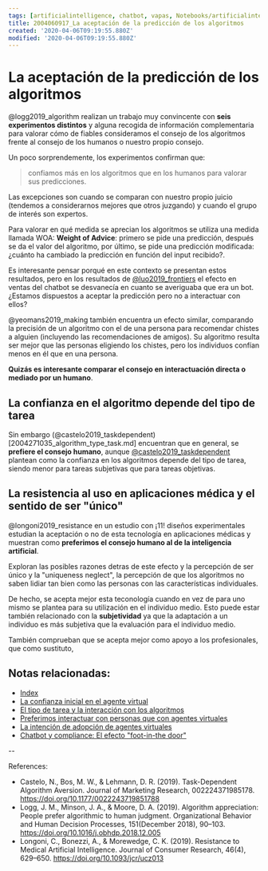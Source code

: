 ```yaml
---
tags: [artificialintelligence, chatbot, vapas, Notebooks/artificialintelligence, virtualagents, trust, aceptance, judgement]
title: 2004060917_La aceptación de la predicción de los algoritmos
created: '2020-04-06T09:19:55.880Z'
modified: '2020-04-06T09:19:55.880Z'
---
```


# La aceptación de la predicción de los algoritmos

@logg2019_algorithm realizan un trabajo muy convincente con **seis experimentos distintos** y alguna recogida de información complementaria para valorar cómo de fiables consideramos el consejo de los algoritmos frente al consejo de los humanos o nuestro propio consejo.

Un poco sorprendemente, los experimentos confirman que:

> confiamos más en los algoritmos que en los humanos para valorar sus predicciones.

Las excepciones son cuando se comparan con nuestro propio juicio (tendemos a considerarnos mejores que otros juzgando) y cuando el grupo de interés son expertos.

Para valorar en qué medida se aprecian los algoritmos se utiliza una medida llamada WOA: **Weight of Advice**: primero se pide una predicción, después se da el valor del algoritmo, por último, se pide una predicción modificada: ¿cuánto ha cambiado la predicción en función del input recibido?.

Es interesante pensar porqué en este contexto se presentan estos resultados, pero en los resultados de [@luo2019_frontiers](2004041604_preferimos_comprar_personas_chatbot.md) el efecto en ventas del chatbot se desvanecía en cuanto se averiguaba que era un bot. ¿Estamos dispuestos a aceptar la predicción pero no a interactuar con ellos?

@yeomans2019_making también encuentra un efecto similar, comparando la precisión de un algoritmo con el de una persona para recomendar chistes a alguien (incluyendo las recomendaciones de amigos). Su algoritmo resulta ser mejor que las personas eligiendo los chistes, pero los individuos confían menos en él que en una persona.

**Quizás es interesante comparar el consejo en interactuación directa o mediado por un humano**.


## La confianza en el algoritmo depende del tipo de tarea

Sin embargo (@castelo2019_taskdependent)[2004271035_algorithm_type_task.md] encuentran que en general, se **prefiere el consejo humano**, aunque [@castelo2019_taskdependent](2004271035_algorithm_type_task.md) plantean como la confianza en los algoritmos depende del tipo de tarea, siendo menor para tareas subjetivas que para tareas objetivas.

## La resistencia al uso en aplicaciones médica y el sentido de ser "único"

@longoni2019_resistance en un estudio con ¡11! diseños experimentales estudian la aceptación o no de esta tecnología en aplicaciones médicas y muestran como **preferimos el consejo humano al de la inteligencia artificial**.

Exploran las posibles razones detras de este efecto y la percepción de ser único y la "uniqueness neglect", la percepción de que los algoritmos no saben lidiar tan bien como las personas con las características individuales. 

De hecho, se acepta mejor esta teconología cuando en vez de para uno mismo se plantea para su utilización en el individuo medio. Esto puede estar también relacionado con la **subjetividad** ya que la adaptación a un individuo es más subjetiva que la evaluación para el individuo medio. 

También comprueban que se acepta mejor como apoyo a los profesionales, que como sustituto,


## Notas relacionadas:

- [Index](_2003101705_index.md)
- [La confianza inicial en el agente virtual](2004060904_confianza_agentevirtual.md)
- [El tipo de tarea y la interacción con los algoritmos](2004271035_algorithm_type_task.md)
- [Preferimos interactuar con personas que con agentes virtuales](2004041604_preferimos_comprar_personas_chatbot.md)
- [La intención de adopción de agentes virtuales](2004060832_intencion_adopcion_agente_virtual.md)
- [Chatbot y compliance: El efecto "foot-in-the door"](2003241149_chatbots_footinthedoor_y_compliance.md)

--

References:


- Castelo, N., Bos, M. W., & Lehmann, D. R. (2019). Task-Dependent Algorithm Aversion. Journal of Marketing Research, 002224371985178. https://doi.org/10.1177/0022243719851788
- Logg, J. M., Minson, J. A., & Moore, D. A. (2019). Algorithm appreciation: People prefer algorithmic to human judgment. Organizational Behavior and Human Decision Processes, 151(December 2018), 90–103. https://doi.org/10.1016/j.obhdp.2018.12.005
- Longoni, C., Bonezzi, A., & Morewedge, C. K. (2019). Resistance to Medical Artificial Intelligence. Journal of Consumer Research, 46(4), 629–650. https://doi.org/10.1093/jcr/ucz013
